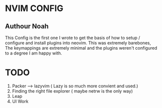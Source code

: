 #  NVIM CONFIG

## Authour Noah

This Config is the first one I wrote to get the basis of how to setup / configure and install plugins into neovim.
This was extremely barebones, The keymappings are extremely minimal and the plugins weren't configured to a degree I am happy with. 

# TODO
1. Packer --> lazyvim ( Lazy is so much more convient and used.)
2. Finding the right file explorer ( maybe netrw is the only way)
3. Leap
4. UI Work
